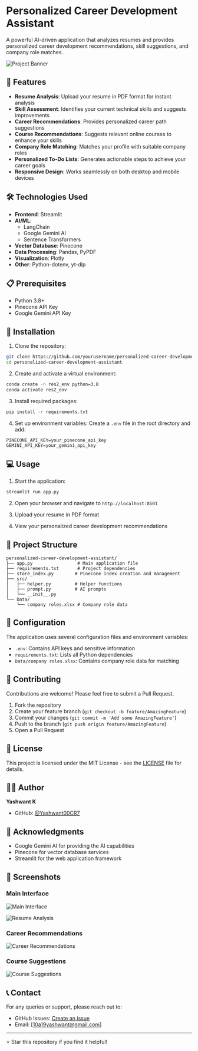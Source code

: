 # Personalized Career Development Assistant

A powerful AI-driven application that analyzes resumes and provides personalized career development recommendations, skill suggestions, and company role matches.

![Project Banner]()

## 🌟 Features

- **Resume Analysis**: Upload your resume in PDF format for instant analysis
- **Skill Assessment**: Identifies your current technical skills and suggests improvements
- **Career Recommendations**: Provides personalized career path suggestions
- **Course Recommendations**: Suggests relevant online courses to enhance your skills
- **Company Role Matching**: Matches your profile with suitable company roles
- **Personalized To-Do Lists**: Generates actionable steps to achieve your career goals
- **Responsive Design**: Works seamlessly on both desktop and mobile devices

## 🛠️ Technologies Used

- **Frontend**: Streamlit
- **AI/ML**: 
  - LangChain
  - Google Gemini AI
  - Sentence Transformers
- **Vector Database**: Pinecone
- **Data Processing**: Pandas, PyPDF
- **Visualization**: Plotly
- **Other**: Python-dotenv, yt-dlp

## 📋 Prerequisites

- Python 3.8+
- Pinecone API Key
- Google Gemini API Key

## 🚀 Installation

1. Clone the repository:
```bash
git clone https://github.com/yourusername/personalized-career-development-assistant.git
cd personalized-career-development-assistant
```

2. Create and activate a virtual environment:
```bash
conda create -n res2_env python=3.8
conda activate res2_env
```

3. Install required packages:
```bash
pip install -r requirements.txt
```

4. Set up environment variables:
Create a `.env` file in the root directory and add:
```
PINECONE_API_KEY=your_pinecone_api_key
GEMINI_API_KEY=your_gemini_api_key
```

## 💻 Usage

1. Start the application:
```bash
streamlit run app.py
```

2. Open your browser and navigate to `http://localhost:8501`

3. Upload your resume in PDF format

4. View your personalized career development recommendations

## 📁 Project Structure

```
personalized-career-development-assistant/
├── app.py                 # Main application file
├── requirements.txt       # Project dependencies
├── store_index.py        # Pinecone index creation and management
├── src/
│   ├── helper.py         # Helper functions
│   ├── prompt.py         # AI prompts
│   └── __init__.py
└── Data/
    └── company roles.xlsx # Company role data
```

## 🔧 Configuration

The application uses several configuration files and environment variables:

- `.env`: Contains API keys and sensitive information
- `requirements.txt`: Lists all Python dependencies
- `Data/company roles.xlsx`: Contains company role data for matching

## 🤝 Contributing

Contributions are welcome! Please feel free to submit a Pull Request.

1. Fork the repository
2. Create your feature branch (`git checkout -b feature/AmazingFeature`)
3. Commit your changes (`git commit -m 'Add some AmazingFeature'`)
4. Push to the branch (`git push origin feature/AmazingFeature`)
5. Open a Pull Request

## 📝 License

This project is licensed under the MIT License - see the [LICENSE](LICENSE) file for details.

## 👨‍💻 Author

**Yashwant K**
- GitHub: [@Yashwant00CR7](https://github.com/Yashwant00CR7)

## 🙏 Acknowledgments

- Google Gemini AI for providing the AI capabilities
- Pinecone for vector database services
- Streamlit for the web application framework

## 📸 Screenshots

### Main Interface
![Main Interface](https://github.com/user-attachments/assets/8ef9f6e8-7188-4f95-a0bc-dc1487fd8fa2)

![Resume Analysis](https://github.com/user-attachments/assets/117b12ac-15a8-475b-882c-4ccc806e36f5)

### Career Recommendations
![Career Recommendations](https://github.com/user-attachments/assets/5fed0af6-e154-4839-9897-09a3d5195004)

### Course Suggestions
![Course Suggestions](https://github.com/user-attachments/assets/6646a9ad-18b1-41f9-b30d-b3add8c021fb)

## 📞 Contact

For any queries or support, please reach out to:
- GitHub Issues: [Create an issue](https://github.com/yourusername/personalized-career-development-assistant/issues)
- Email: [10a19yashwant@gmail.com]

---

⭐ Star this repository if you find it helpful! 
